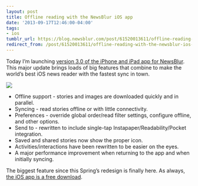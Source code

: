 ```yaml
---
layout: post
title: Offline reading with the NewsBlur iOS app
date: '2013-09-17T12:46:00-04:00'
tags:
- ios
tumblr_url: https://blog.newsblur.com/post/61520013611/offline-reading-with-the-newsblur-ios-app
redirect_from: /post/61520013611/offline-reading-with-the-newsblur-ios-app/
---
```

Today I’m launching [version 3.0 of the iPhone and iPad app for NewsBlur](http://www.newsblur.com/ios). This major update brings loads of big features that combine to make the world’s best iOS news reader with the fastest sync in town.

![](https://s3.amazonaws.com/static.newsblur.com/blog/ios_offline.png)

- Offline support - stories and images are downloaded quickly and in parallel.
- Syncing - read stories offline or with little connectivity.
- Preferences - override global order/read filter settings, configure offline, and other options.
- Send to - rewritten to include single-tap Instapaper/Readability/Pocket integration.
- Saved and shared stories now show the proper icon.
- Activities/interactions have been rewritten to be easier on the eyes.
- A major performance improvement when returning to the app and when initially syncing.

The biggest feature since this Spring’s redesign is finally here. As always, [the iOS app is a free download](http://www.newsblur.com/ios).


